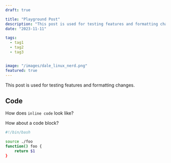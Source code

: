 ```yaml
---
draft: true

title: "Playground Post"
description: "This post is used for testing features and formatting changes."
date: "2023-11-11"

tags:
  - tag1
  - tag2
  - tag3


image: "/images/dale_linux_nerd.png"
featured: true
---
```


This post is used for testing features and formatting changes.


## Code

How does `inline code` look like?

How about a code block?

```bash
#!/bin/bash

source ./foo
function() foo {
    return $1
}
```
